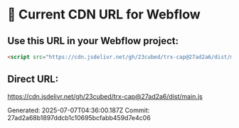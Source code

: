# 🔗 Current CDN URL for Webflow

## Use this URL in your Webflow project:

```html
<script src="https://cdn.jsdelivr.net/gh/23cubed/trx-cap@27ad2a6/dist/main.js"></script>
```

## Direct URL:
https://cdn.jsdelivr.net/gh/23cubed/trx-cap@27ad2a6/dist/main.js

Generated: 2025-07-07T04:36:00.187Z
Commit: 27ad2a68b1897ddcb1c10695bcfabb459d7e4c06
